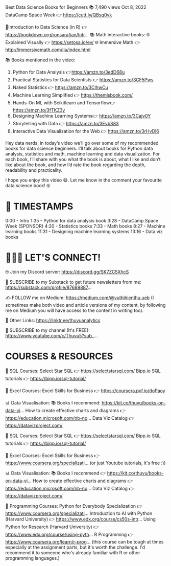 Best Data Science Books for Beginners 📚
7,490 views  Oct 8, 2022  DataCamp Space Week 👉 https://cutt.ly/QBsq0vk

🔗Introduction to Data Science (in R) 👉 https://bookdown.org/ronsarafian/Intr...
📚 Math interactive books:
🌐 Explained Visually 👉 https://setosa.io/ev/
🌐 Immersive Math 👉 http://immersivemath.com/ila/index.html

📚 Books mentioned in the video:
1. Python for Data Analysis 👉https://amzn.to/3edD68u
2. Practical Statistics for Data Scientists 👉 https://amzn.to/3CF5Pws
3. Naked Statistics 👉 https://amzn.to/3CIhwCu
4. Machine Learning Simplified 👉 https://themlsbook.com/
5. Hands-On ML with Scikitlearn and Tensorflow👉 https://amzn.to/3fTKZ3y
6. Designing Machine Learning Systems👉 https://amzn.to/3Cajv0Y
7. Storytelling with Data 👉 https://amzn.to/3EvbS83
8. Interactive Data Visualization for the Web 👉 https://amzn.to/3rHvDl6

Hey data nerds, in today’s video we’ll go over some of my recommended books for data science beginners. I’ll talk about books for Python data analysis, statistics and math, machine learning and data visualization. For each book, I’ll share with you what the book is about, what I like and don’t like about the book, and how I’d rate the book regarding the depth, readability and practicality. 

I hope you enjoy this video 😄. Let me know in the comment your favourite data science book! 🤓

🔑 TIMESTAMPS
================================
0:00 - Intro
1:35 - Python for data analysis book
3:28 - DataCamp Space Week (SPONSOR)
4:20 - Statistics books
7:33 - Math books
8:27 - Machine learning books
11:31 - Designing machine learning systems
13:16 - Data viz books

🙋🏻‍♀️ LET'S CONNECT!
================================
🤓 Join my Discord server: 
https://discord.gg/SK7ZC5XhcS

📩  SUBSCRIBE to my Substack to get future newsletters from me:
https://substack.com/profile/87689887...

✍ FOLLOW me on Medium:
https://medium.com/@vuthihienthu.ueb
(I sometimes make both video and article versions of my content, by following me on Medium you will have access to the content in writing too).

🔗 Other Links:
https://linktr.ee/thuvuanalytics

🔔 SUBSCRIBE to my channel (It's FREE):
https://www.youtube.com/c/Thuvu5?sub_...

COURSES & RESOURCES
================================
💯 SQL Courses:
Select Star SQL 👉  https://selectstarsql.com/
Bipp.io SQL tutorials 👉 https://bipp.io/sql-tutorial/
 
📑 Excel Courses:
Excel Skills for Business 👉  https://coursera.pxf.io/doPaoy
 
📊 Data Visualisation:
📚 Books I recommend: https://kit.co/thuvu/books-on-data-vi...
How to create effective charts and diagrams 👉 https://education.microsoft.com/nb-no...
Data Viz Catalog 👉 https://datavizproject.com/

💯 SQL Courses:
Select Star SQL 👉  https://selectstarsql.com/
Bipp.io SQL tutorials 👉 https://bipp.io/sql-tutorial/
 
📑 Excel Courses:
Excel Skills for Business 👉  https://www.coursera.org/specializati...
(or just Youtube tutorials, it's free :))
 
📊 Data Visualisation:
📚 Books I recommend 👉 https://kit.co/thuvu/books-on-data-vi...
How to create effective charts and diagrams 👉 https://education.microsoft.com/nb-no...
Data Viz Catalog 👉 https://datavizproject.com/
 
🤖 Programming Courses:
Python for Everybody Specialization 👉https://www.coursera.org/specializati...
Introduction to AI with Python (Harvard University)  👉 https://www.edx.org/course/cs50s-intr...
Using Python for Research (Harvard University)  👉 https://www.edx.org/course/using-pyth...
R Programming 👉 https://www.coursera.org/learn/r-prog...
(this course can be tough at times especially at the assignment parts, but it's worth the challenge. I'd recommend it to someone who's already familiar with R or other programming languages.)